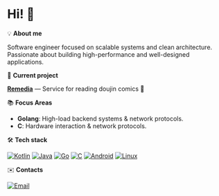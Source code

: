 # Hi! 👋  

💡 **About me**  

Software engineer focused on scalable systems and clean architecture.
Passionate about building high-performance and well-designed applications.

🚀 **Current project**  

**[Remedia](https://github.com/rnmz/remedia-app)** — Service for reading doujin comics 💚

📚 **Focus Areas**  

- **Golang**: High-load backend systems & network protocols.
- **C**: Hardware interaction & network protocols.
  
🛠 **Tech stack**  

[![Kotlin](https://img.shields.io/badge/Kotlin-7F52FF?logo=kotlin&logoColor=white)](https://kotlinlang.org/)
[![Java](https://img.shields.io/badge/Java-ED8B00?logo=openjdk&logoColor=white)](https://www.java.com/)
[![Go](https://img.shields.io/badge/Go-00ADD8?logo=go&logoColor=white)](https://go.dev/)
[![C](https://img.shields.io/badge/C-A8B9CC?logo=c&logoColor=white)](https://en.wikipedia.org/wiki/C_(programming_language))
[![Android](https://img.shields.io/badge/Android-3DDC84?logo=android&logoColor=white)](https://developer.android.com/)
[![Linux](https://img.shields.io/badge/Linux-FFFFFF?logo=linux&logoColor=black)](https://www.linux.org/) 

✉️ **Contacts**  

[![Email](https://img.shields.io/badge/Email-azure.rubykey@gmail.com-D14836?logo=gmail&logoColor=white)](mailto:azure.rubykey@gmail.com)
